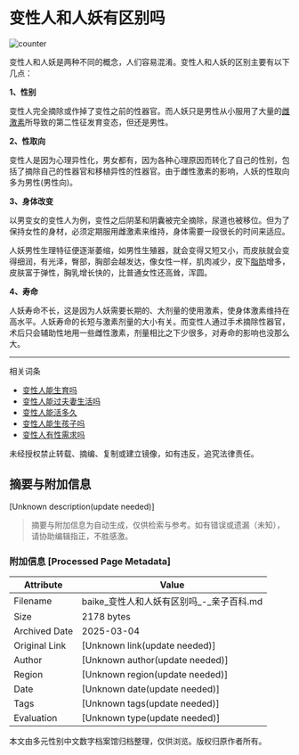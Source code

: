 # 变性人和人妖有区别吗

![counter](//baike.pcbaby.com.cn/action/counter.jsp?id=60475&type=4)

变性人和人妖是两种不同的概念，人们容易混淆。变性人和人妖的区别主要有以下几点：

**1、性别**

变性人完全摘除或作掉了变性之前的性器官。而人妖只是男性从小服用了大量的[雌激素](//baike.pcbaby.com.cn/qzbd/12514.html)所导致的第二性征发育变态，但还是男性。

**2、性取向**

变性人是因为心理异性化，男女都有，因为各种心理原因而转化了自己的性别，包括了摘除自己的性器官和移植异性的性器官。由于雌性激素的影响，人妖的性取向多为男性(男性向)。

**3、身体改变**

以男变女的变性人为例，变性之后阴茎和阴囊被完全摘除，尿道也被移位。但为了保持女性的身材，必须定期服用雌激素来维持，身体需要一段很长的时间来适应。

人妖男性生理特征便逐渐萎缩，如男性生殖器，就会变得又短又小，而皮肤就会变得细润，有光泽，臀部，胸部会越发达，像女性一样，肌肉减少，皮下[脂肪](//baike.pcbaby.com.cn/qzbd/6863.html)增多，皮肤富于弹性，胸乳增长快的，比普通女性还高耸，浑圆。

**4、寿命**

人妖寿命不长，这是因为人妖需要长期的、大剂量的使用激素，使身体激素维持在高水平。人妖寿命的长短与激素剂量的大小有关。而变性人通过手术摘除性器官，术后只会辅助性地用一些雌性激素，剂量相比之下少很多，对寿命的影响也没那么大。

---

相关词条

- [变性人能生育吗](//baike.pcbaby.com.cn/long/42099.html)  
- [变性人能过夫妻生活吗](//baike.pcbaby.com.cn/long/42100.html)  
- [变性人能活多久](//baike.pcbaby.com.cn/long/60473.html)  
- [变性人能生孩子吗](//baike.pcbaby.com.cn/long/42103.html)  
- [变性人有性需求吗](//baike.pcbaby.com.cn/long/60474.html)  

未经授权禁止转载、摘编、复制或建立镜像，如有违反，追究法律责任。
<!-- tcd_original_link https://baike.pcbaby.com.cn/long/60475.html -->


## 摘要与附加信息

<!-- tcd_abstract -->
[Unknown description(update needed)]
<!-- tcd_abstract_end -->

> 摘要与附加信息为自动生成，仅供检索与参考。如有错误或遗漏（未知），请协助编辑指正，不胜感激。

### 附加信息 [Processed Page Metadata]

| Attribute       | Value                                  |
|-----------------|----------------------------------------|
| Filename        | baike_变性人和人妖有区别吗_-_亲子百科.md                             |
| Size            | 2178 bytes                           |
| Archived Date   | 2025-03-04                             |
| Original Link   | [Unknown link(update needed)]                       |
| Author          | [Unknown author(update needed)]                               |
| Region          | [Unknown region(update needed)]                               |
| Date            | [Unknown date(update needed)]                                 |
| Tags            | [Unknown tags(update needed)]                                 |
| Evaluation            | [Unknown type(update needed)]                                 |
<!-- tcd_table_end -->

本文由多元性别中文数字档案馆归档整理，仅供浏览。版权归原作者所有。
